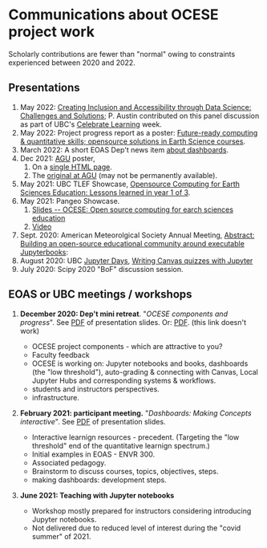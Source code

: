 # Communications about OCESE project work

Scholarly contributions are fewer than "normal" owing to constraints experienced between 2020 and 2022.

## Presentations

1. May 2022: [Creating Inclusion and Accessibility through Data Science: Challenges and Solutions](https://wiki.ubc.ca/images/6/6f/Celebrate_Learning_-_Data_Science_and_Inclusion.pdf); P. Austin contributed on this panel discussion as part of UBC's [Celebrate Learning](https://wiki.ubc.ca/Documentation:CTLT_programs/2022-Celebrate_Learning_Week) week.
2. May 2022: Project progress report as a poster: [Future-ready computing & quantitative skills; opensource solutions in Earth Science courses](https://tlef2.sites.olt.ubc.ca/files/2022/05/2022-SCI-Tara-Ivanochko.pdf).
3. March 2022: A short EOAS Dep't news item [about dashboards](https://www.eoas.ubc.ca/news-events/news/16485372001).
4. Dec 2021: [AGU](https://www.agu.org/Fall-Meeting) poster,
   1.  On a [single HTML page](https://www.eoas.ubc.ca/~quest/agu2021-build-211215.htm).
   2. The [original at AGU](https://agu2021fallmeeting-agu.ipostersessions.com/default.aspx?s=2A-C2-3D-E0-3B-DD-9A-5E-A3-C9-44-74-4B-06-45-A9) (may not be permanently available).
5. May 2021: UBC TLEF Showcase, [Opensource Computing for Earth Sciences Education: Lessons learned in year 1 of 3](https://tlef2.sites.olt.ubc.ca/files/2021/05/2021-TLEF-Showcase-SCI-Tara-Ivanochko.pdf).
6. May 2021: Pangeo Showcase.
   1. [Slides -- ΟCESE: Open source computing for earch sciences education](https://www.dropbox.com/s/ap325xvsncb25tg/austin_pangeo_may_2021.pdf?dl=0)
   2. [Video](https://discourse.pangeo.io/t/may-5-2021-ocese-open-source-computing-for-earth-science-education/1443)
7. Sept. 2020: American Meteorolgical Society Annual Meeting, [Abstract: Building an open-source educational community around executable Jupyterbooks](https://ams.confex.com/ams/101ANNUAL/11python/papers/viewonly.cgi?password=582729&username=384767):
8. August 2020: UBC [Jupyter Days](https://ubc-dsci.github.io/jupyterdays/), [Writing Canvas quizzes with Jupyter](https://github.com/UBC-DSCI/jupyterdays/blob/master/jupyterdays/sessions/austin-colclough/md2canvas.md)
9. July 2020: Scipy 2020 "BoF" discussion session.

## EOAS or UBC meetings / workshops

1. **December 2020: Dep't mini retreat**. "_OCESE components and progress_". See [PDF](https://github.com/eoas-ubc/eoas-ubc.github.io/blob/docs/pdffiles/ocese-demo-dec15.pdf) of presentation slides.
Or: [PDF](pdffiles/ocese-demo-dec15.pdf). (this link doesn't work)

   * OCESE project components - which are attractive to you?
   * Faculty feedback
   * OCESE is working on: Jupyter notebooks and books, dashboards (the "low threshold"), auto-grading & connecting with Canvas, Local Jupyter Hubs and corresponding systems & workflows.
   * students and instructors perspectives.
   * infrastructure.

2. **February 2021: participant meeting.** "_Dashboards: Making Concepts interactive_". See [PDF](https://github.com/eoas-ubc/eoas-ubc.github.io/blob/docs/pdffiles/Fac-ProD-Feb-210215.pdf) of  presentation slides.
   * Interactive learnign resources - precedent. (Targeting the "low threshold" end of the quantitative learnign spectrum.)
   * Initial examples in EOAS - ENVR 300.
   * Associated pedagogy.
   * Brainstorm to discuss courses, topics, objectives, steps.
   * making dashboards: development steps.

3. **June 2021: Teaching with Jupyter notebooks**
   * Workshop mostly prepared for instructors considering introducing Jupyter notebooks.
   * Not delivered due to reduced level of interest during the "covid summer" of 2021.